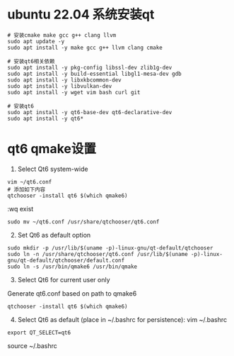 # ubuntu 22.04 系统安装qt

```shell
# 安装cmake make gcc g++ clang llvm
sudo apt update -y
sudo apt install -y make gcc g++ llvm clang cmake

# 安装qt6相关依赖
sudo apt install -y pkg-config libssl-dev zlib1g-dev
sudo apt install -y build-essential libgl1-mesa-dev gdb
sudo apt install -y libxkbcommon-dev
sudo apt install -y libvulkan-dev
sudo apt install -y wget vim bash curl git

# 安装qt6
sudo apt install -y qt6-base-dev qt6-declarative-dev
sudo apt install -y qt6*
```

# qt6 qmake设置

1. Select Qt6 system-wide

```shell
vim ~/qt6.conf
# 添加如下内容
qtchooser -install qt6 $(which qmake6)
```

:wq exist

```shell
sudo mv ~/qt6.conf /usr/share/qtchooser/qt6.conf
```

2. Set Qt6 as default option

```shell
sudo mkdir -p /usr/lib/$(uname -p)-linux-gnu/qt-default/qtchooser
sudo ln -n /usr/share/qtchooser/qt6.conf /usr/lib/$(uname -p)-linux-gnu/qt-default/qtchooser/default.conf
sudo ln -s /usr/bin/qmake6 /usr/bin/qmake
```

3. Select Qt6 for current user only

Generate qt6.conf based on path to qmake6

```shell
qtchooser -install qt6 $(which qmake6)
```

4. Select Qt6 as default (place in ~/.bashrc for persistence):
   vim ~/.bashrc

```shell
export QT_SELECT=qt6
```

source ~/.bashrc
